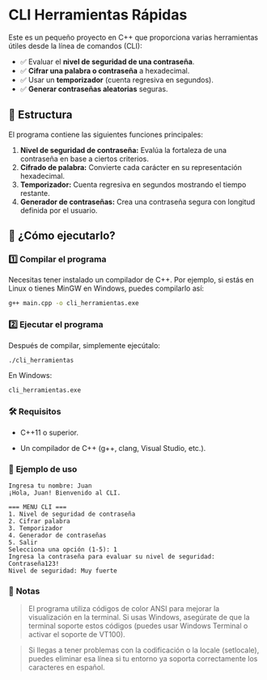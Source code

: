 # CLI Herramientas Rápidas

Este es un pequeño proyecto en C++ que proporciona varias herramientas útiles desde la línea de comandos (CLI):

- ✅ Evaluar el **nivel de seguridad de una contraseña**.
- ✅ **Cifrar una palabra o contraseña** a hexadecimal.
- ✅ Usar un **temporizador** (cuenta regresiva en segundos).
- ✅ **Generar contraseñas aleatorias** seguras.

## 📂 Estructura

El programa contiene las siguientes funciones principales:

1. **Nivel de seguridad de contraseña:** Evalúa la fortaleza de una contraseña en base a ciertos criterios.
2. **Cifrado de palabra:** Convierte cada carácter en su representación hexadecimal.
3. **Temporizador:** Cuenta regresiva en segundos mostrando el tiempo restante.
4. **Generador de contraseñas:** Crea una contraseña segura con longitud definida por el usuario.

## 🚀 ¿Cómo ejecutarlo?

### 1️⃣ **Compilar el programa**

Necesitas tener instalado un compilador de C++. Por ejemplo, si estás en Linux o tienes MinGW en Windows, puedes compilarlo así:

```bash
g++ main.cpp -o cli_herramientas.exe
```

### 2️⃣ **Ejecutar el programa**

Después de compilar, simplemente ejecútalo:
```bash
./cli_herramientas
```

En Windows:
```bash
cli_herramientas.exe
```

### 🛠️ **Requisitos**

* C++11 o superior.

* Un compilador de C++ (g++, clang, Visual Studio, etc.).

###   🎨 **Ejemplo de uso**
```
Ingresa tu nombre: Juan
¡Hola, Juan! Bienvenido al CLI.

=== MENU CLI ===
1. Nivel de seguridad de contraseña
2. Cifrar palabra
3. Temporizador
4. Generador de contraseñas
5. Salir
Selecciona una opción (1-5): 1
Ingresa la contraseña para evaluar su nivel de seguridad: Contraseña123!
Nivel de seguridad: Muy fuerte
```

### 📝 **Notas**

> El programa utiliza códigos de color ANSI para mejorar la visualización en la terminal. Si usas Windows, asegúrate de que la terminal soporte estos códigos (puedes usar Windows Terminal o activar el soporte de VT100).

> Si llegas a tener problemas con la codificación o la locale (setlocale), puedes eliminar esa línea si tu entorno ya soporta correctamente los caracteres en español.
